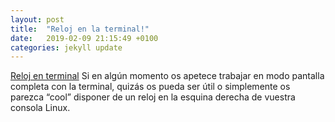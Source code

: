 ```yaml
---
layout: post
title:  "Reloj en la terminal!"
date:   2019-02-09 21:15:49 +0100
categories: jekyll update
---
```

[Reloj en terminal](https://www.dropbox.com/preview/documentaci%C3%B3n/Reloj%20en%20terminal.pdf?role=personal) 
Si en algún momento os apetece trabajar en modo pantalla completa con la terminal, quizás os pueda ser útil o simplemente os parezca “cool” disponer de un reloj en la esquina derecha de vuestra consola Linux.
